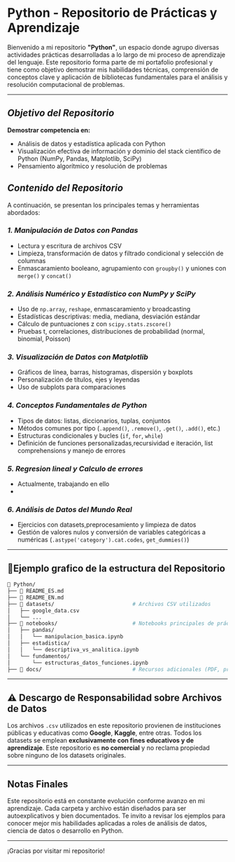 # Python - Repositorio de Prácticas y Aprendizaje

Bienvenido a mi repositorio **"Python"**, un espacio donde agrupo diversas actividades prácticas desarrolladas a lo largo de mi proceso de aprendizaje del lenguaje. Este repositorio forma parte de mi portafolio profesional y tiene como objetivo demostrar mis habilidades técnicas, comprensión de conceptos clave y aplicación de bibliotecas fundamentales para el análisis y resolución computacional de problemas.

---

## *Objetivo del Repositorio*

**Demostrar competencia en:**

* Análisis de datos y estadística aplicada con Python
* Visualización efectiva de información y dominio del stack científico de Python (NumPy, Pandas, Matplotlib, SciPy)
* Pensamiento algorítmico y resolución de problemas
  

## *Contenido del Repositorio*

A continuación, se presentan los principales temas y herramientas abordados:

### *1. Manipulación de Datos con Pandas*

* Lectura y escritura de archivos CSV
* Limpieza, transformación de datos y filtrado condicional y selección de columnas
* Enmascaramiento booleano, agrupamiento con `groupby()` y uniones con `merge()` y `concat()`


### *2. Análisis Numérico y Estadístico con NumPy y SciPy*

* Uso de `np.array`, `reshape`, enmascaramiento y broadcasting
* Estadísticas descriptivas: media, mediana, desviación estándar
* Cálculo de puntuaciones z con `scipy.stats.zscore()`
* Pruebas t, correlaciones, distribuciones de probabilidad (normal, binomial, Poisson)

### *3. Visualización de Datos con Matplotlib*

* Gráficos de línea, barras, histogramas, dispersión y boxplots
* Personalización de títulos, ejes y leyendas
* Uso de subplots para comparaciones

### *4. Conceptos Fundamentales de Python*

* Tipos de datos: listas, diccionarios, tuplas, conjuntos
* Métodos comunes por tipo (`.append()`, `.remove()`, `.get()`, `.add()`, etc.)
* Estructuras condicionales y bucles (`if`, `for`, `while`)
* Definición de funciones personalizadas,recursividad e iteración, list comprehensions y manejo de errores

### *5. Regresion lineal y Calculo de errores*

* Actualmente, trabajando en ello
* 

### *6. Análisis de Datos del Mundo Real*

* Ejercicios con datasets,preprocesamiento y limpieza de datos
* Gestión de valores nulos y conversión de variables categóricas a numéricas (`.astype('category').cat.codes`, `get_dummies()`)

---

##  📁Ejemplo grafico de la estructura del Repositorio

```bash
📁 Python/
├── 📄 README_ES.md
├── 📄 README_EN.md
├── 📁 datasets/                         # Archivos CSV utilizados
│   ├── google_data.csv
│   └── ...
├── 📁 notebooks/                        # Notebooks principales de prácticas
│   ├── pandas/
│   │   └── manipulacion_basica.ipynb
│   ├── estadistica/
│   │   └── descriptiva_vs_analitica.ipynb
│   └── fundamentos/
│       └── estructuras_datos_funciones.ipynb
├── 📁 docs/                             # Recursos adicionales (PDF, presentaciones, etc.)
````

---

## ⚠️ Descargo de Responsabilidad sobre Archivos de Datos

Los archivos `.csv` utilizados en este repositorio provienen de instituciones públicas y educativas como **Google**, **Kaggle**, entre otras. Todos los datasets se emplean **exclusivamente con fines educativos y de aprendizaje**. Este repositorio es **no comercial** y no reclama propiedad sobre ninguno de los datasets originales.

---

##  Notas Finales

Este repositorio está en constante evolución conforme avanzo en mi aprendizaje. Cada carpeta y archivo están diseñados para ser autoexplicativos y bien documentados. Te invito a revisar los ejemplos para conocer mejor mis habilidades aplicadas a roles de análisis de datos, ciencia de datos o desarrollo en Python.

---

¡Gracias por visitar mi repositorio!
